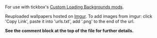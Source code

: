 For use with tickbox's [Custom Loading Backgrounds mods](https://www.nexusmods.com/warhammer40kdarktide/mods/462).

Reuploaded wallpapers hosted on [Imgur](https://imgur.com/a/custom-loading-backgrounds-1920x1080-REhTk5C). To add images from imgur: click 'Copy Link', paste it into 'urls.txt', add '.png' to the end of the url.

**See the comment block at the top of the file for further details.**

